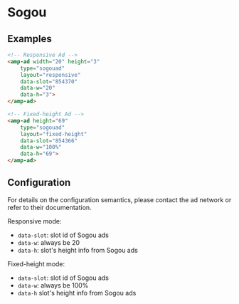 <!---
Copyright 2016 The AMP HTML Authors. All Rights Reserved.

Licensed under the Apache License, Version 2.0 (the "License");
you may not use this file except in compliance with the License.
You may obtain a copy of the License at

      http://www.apache.org/licenses/LICENSE-2.0

Unless required by applicable law or agreed to in writing, software
distributed under the License is distributed on an "AS-IS" BASIS,
WITHOUT WARRANTIES OR CONDITIONS OF ANY KIND, either express or implied.
See the License for the specific language governing permissions and
limitations under the License.
-->

# Sogou

## Examples

```html
<!-- Responsive Ad -->
<amp-ad width="20" height="3"
    type="sogouad"
    layout="responsive"
    data-slot="854370"
    data-w="20"
    data-h="3">
</amp-ad>

<!-- Fixed-height Ad -->
<amp-ad height="69"
    type="sogouad"
    layout="fixed-height"
    data-slot="854366"
    data-w="100%"
    data-h="69">
</amp-ad>
```

## Configuration


For details on the configuration semantics, please contact the ad network or refer to their documentation. 

Responsive mode:

- `data-slot`: slot id of Sogou ads
- `data-w`: always be 20
- `data-h`: slot's height info from Sogou ads

Fixed-height mode:

- `data-slot`: slot id of Sogou ads
- `data-w`: always be 100%
- `data-h` slot's height info from Sogou ads
